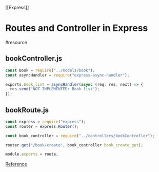 [[Express]]

# Routes and Controller in Express
#resource 

## bookController.js
```js
const Book = require("../models/book");
const asyncHandler = require("express-async-handler");

exports.book_list = asyncHandler(async (req, res, next) => {
  res.send("NOT IMPLEMENTED: Book list");
});
```

## bookRoute.js 
```js
const express = require("express");
const router = express.Router();

const book_controller = require("../controllers/bookController");

router.get("/book/create", book_controller.book_create_get);

module.exports = route;
```

[Reference](https://developer.mozilla.org/en-US/docs/Learn/Server-side/Express_Nodejs/routes) 